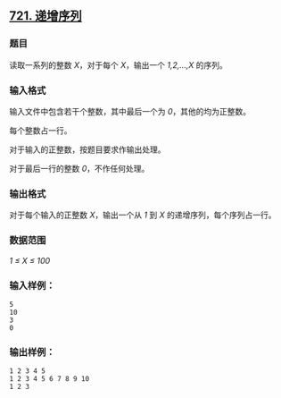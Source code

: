 ## [721. 递增序列](https://www.acwing.com/problem/content/723/)

### 题目

读取一系列的整数 *X*，对于每个 *X*，输出一个 *1,2,…,X* 的序列。

### 输入格式

输入文件中包含若干个整数，其中最后一个为 *0*，其他的均为正整数。

每个整数占一行。

对于输入的正整数，按题目要求作输出处理。

对于最后一行的整数 *0*，不作任何处理。

### 输出格式

对于每个输入的正整数 *X*，输出一个从 *1* 到 *X* 的递增序列，每个序列占一行。

### 数据范围

*1 ≤ X ≤ 100*

### 输入样例：

```
5
10
3
0
```

### 输出样例：

```
1 2 3 4 5
1 2 3 4 5 6 7 8 9 10
1 2 3
```
